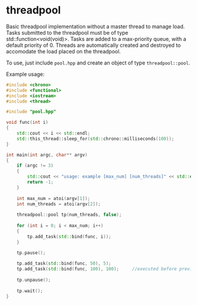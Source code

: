 threadpool
==========

Basic threadpool implementation without a master thread to manage load. Tasks submitted to the threadpool must be of type std::function<void(void)>. Tasks are added to a max-priority queue, with a default priority of 0. Threads are automatically created and destroyed to accomodate the load placed on the threadpool.

To use, just include `pool.hpp` and create an object of type `threadpool::pool`.

Example usage:

```c++
#include <chrono>
#include <functional>
#include <iostream>
#include <thread>

#include "pool.hpp"

void func(int i)
{
    std::cout << i << std::endl;
    std::this_thread::sleep_for(std::chrono::milliseconds(100));
}

int main(int argc, char** argv)
{
    if (argc != 3)
    {
        std::cout << "usage: example [max_num] [num_threads]" << std::endl;
        return -1;
    }
    
    int max_num = atoi(argv[1]);
    int num_threads = atoi(argv[2]);
    
    threadpool::pool tp(num_threads, false);
    
    for (int i = 0; i < max_num; i++)
    {
        tp.add_task(std::bind(func, i));
    }
    
    tp.pause();

    tp.add_task(std::bind(func, 50), 5);
    tp.add_task(std::bind(func, 100), 100); 	//executed before previous line
    
    tp.unpause();
    
    tp.wait();
}
```
